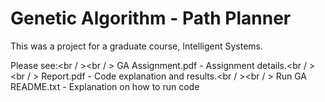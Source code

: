 # Genetic Algorithm - Path Planner
This was a project for a graduate course, Intelligent Systems.

Please see:<br / ><br / >
GA Assignment.pdf - Assignment details.<br / ><br / >
Report.pdf        - Code explanation and results.<br / ><br / >
Run GA README.txt - Explanation on how to run code
